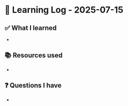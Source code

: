 # 🧠 Learning Log - 2025-07-15

## ✅ What I learned

- 

## 📚 Resources used

- 

## ❓ Questions I have

- 
